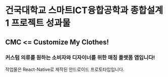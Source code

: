 # 건국대학교 스마트ICT융합공학과 종합설계1 프로젝트 성과물
## CMC <= Customize My Clothes!
### 커스텀 의류를 원하는 소비자와 디자이너를 위한 매칭 플랫폼 앱입니다!
작업물은 React-Native로 제작된 안드로이드 프로토타입입니다.

 

